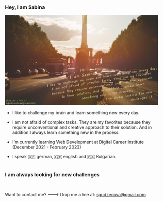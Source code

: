 ### Hey, I am Sabina
![My card](./card.png)

- I like to challenge my brain and learn something new every day.

- I am not afraid of complex tasks. They are my favorites because they require unconventional and creative approach to their solution. And in addition I always learn something new in the process.

-  I'm currently learning Web Development at Digital Career Institute (December 2021 - February 2023)

- I speak 🇩🇪️ german, 🇬🇧️ english and 🇧🇬 Bulgarian.
<br><br>

### I am always looking for new challenges
<br>

Want to contact me? ---> Drop me a line at: <sgudzenova@gmail.com>